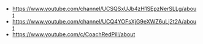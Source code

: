 * https://www.youtube.com/channel/UCSQSxUJb4zH1SEpzNerSLLg/about
* https://www.youtube.com/channel/UCQ4YOFsXjG9eXWZ6uLj2t2A/about
* https://www.youtube.com/c/CoachRedPill/about
